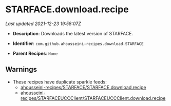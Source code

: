 # STARFACE.download.recipe

_Last updated 2021-12-23 19:58:07Z_

- **Description**: Downloads the latest version of STARFACE.

- **Identifier**: `com.github.ahousseini-recipes.download.STARFACE`

- **Parent Recipes**: `None`

## Warnings

- These recipes have duplicate sparkle feeds:
    - [ahousseini-recipes/STARFACE/STARFACE.download.recipe](/autopkg-dupe-tracker/ahousseini-recipes/STARFACE/STARFACE.download.recipe)
    - [ahousseini-recipes/STARFACEUCCClient/STARFACEUCCClient.download.recipe](/autopkg-dupe-tracker/ahousseini-recipes/STARFACEUCCClient/STARFACEUCCClient.download.recipe)